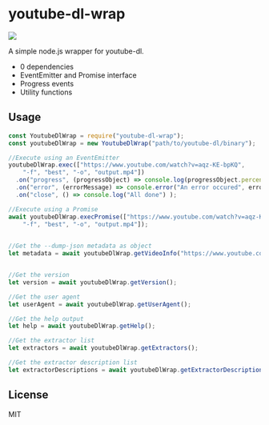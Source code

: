 # youtube-dl-wrap

![](https://github.com/ghjbnm/youtube-dl-wrap/workflows/Node.js%20CI/badge.svg)

A simple node.js wrapper for youtube-dl.

* 0 dependencies
* EventEmitter and Promise interface
* Progress events
* Utility functions

## Usage
```javascript
const YoutubeDlWrap = require("youtube-dl-wrap");
const youtubeDlWrap = new YoutubeDlWrap("path/to/youtube-dl/binary");

//Execute using an EventEmitter
youtubeDlWrap.exec(["https://www.youtube.com/watch?v=aqz-KE-bpKQ",
    "-f", "best", "-o", "output.mp4"])
  .on("progress", (progressObject) => console.log(progressObject.percent, progressObject.eta) )
  .on("error", (errorMessage) => console.error("An error occured", errorMessage) )
  .on("close", () => console.log("All done") );

//Execute using a Promise
await youtubeDlWrap.execPromise(["https://www.youtube.com/watch?v=aqz-KE-bpKQ",
    "-f", "best", "-o", "output.mp4"]);
    

//Get the --dump-json metadata as object
let metadata = await youtubeDlWrap.getVideoInfo("https://www.youtube.com/watch?v=aqz-KE-bpKQ");


//Get the version
let version = await youtubeDlWrap.getVersion();

//Get the user agent
let userAgent = await youtubeDlWrap.getUserAgent();

//Get the help output
let help = await youtubeDlWrap.getHelp();

//Get the extractor list
let extractors = await youtubeDlWrap.getExtractors();

//Get the extractor description list
let extractorDescriptions = await youtubeDlWrap.getExtractorDescriptions();
```

## License
MIT
